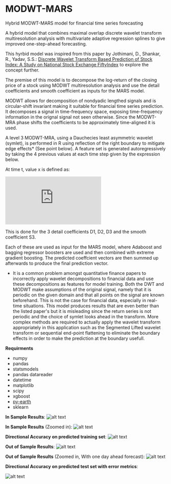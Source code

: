 # MODWT-MARS
Hybrid MODWT-MARS model for financial time series forecasting

A hybrid model that combines maximal overlap discrete wavelet transform multiresolution analysis with multivariate adaptive regression splines to give improved one-step-ahead forecasting.

This hyrbid model was inspired from this paper by Jothimani, D., Shankar, R., Yadav, S.S.:
[Discrete Wavelet Transform Based Prediction of Stock Index: A Study on National Stock Exchange FiftyIndex](https://arxiv.org/ftp/arxiv/papers/1605/1605.07278.pdf) to explore the concept further.

The premise of this model is to decompose the log-return of the closing price of a stock using MODWT multiresolution analysis and use the detail coefficients and smooth coefficient as inputs for the MARS model.

MODWT allows for decomposition of nondyadic lengthed signals and is circular-shift invariant making it suitable for financial time series prediction. It decomposes a signal in time-frequency space, exposing time-frequency information in the orignal signal not seen otherwise.
Since the MODWT-MRA phase shifts the coefficients to be approximately time-aligned it is used. 

A level 3 MODWT-MRA, using a Dauchecies least asymmetric wavelet (symlet), is performed in R using reflection of the right boundary to mitigate edge effects* (See point below). A feature set is generated autoregressively by taking the 4 previous values at each time step given by the expression below.

At time t, value x is defined as: 

![equation](http://latex.codecogs.com/gif.latex?x(t)%3Df(x(t-1),x(t-2),x(t-3),x(t-4))) 

This is done for the 3 detail coefficients D1, D2, D3 and the smooth coefficient S3.

Each of these are used as input for the MARS model, where Adaboost and bagging regressor boosters are used and then combined with extreme gradient boosting. The predicted coeffcient vectors are then summed up afterwards to produce the final prediction vector.

* It is a common problem amongst quantitative finance papers to incorrectly apply wavelet decompositions to financial data and use these decompositions as features for model training. Both the DWT and MODWT make assumptions of the original signal, namely that it is periodic on the given domain and that all points on the signal are known beforehand. This is not the case for financial data, especially in real-time situations. This model produces results that are even better than the listed paper's but it is misleading since the return series is not periodic and the choice of symlet looks ahead in the transform. More complex methods are required to actually apply the wavelet transform appropriately in this application such as the Segmented Lifted wavelet transform or sequential end-point flattening to eliminate the boundary effects in order to make the prediction at the boundary usefull.

**Requirments**
- numpy
- pandas
- statsmodels
- pandas datareader
- datetime
- matplotlib
- scipy
- xgboost
- [py-earth](https://github.com/scikit-learn-contrib/py-earth)
- sklearn



**In Sample Results**:
![alt text](https://github.com/Nicholas-Picini/MODWT-MARS/blob/master/Results/train.jpg)

**In Sample Results** (Zoomed in):
![alt text](https://github.com/Nicholas-Picini/MODWT-MARS/blob/master/Results/train_zoom.jpg)

**Directional Accuracy on predicted training set**:
![alt text](https://github.com/Nicholas-Picini/MODWT-MARS/blob/master/Results/DA_train.jpg)

**Out of Sample Results**:
![alt text](https://github.com/Nicholas-Picini/MODWT-MARS/blob/master/Results/test.jpg)

**Out of Sample Results** (Zoomed in, With one day ahead forecast):
![alt text](https://github.com/Nicholas-Picini/MODWT-MARS/blob/master/Results/test_zoom.jpg)

**Directional Accuracy on predicted test set with error metrics**:

![alt text](https://github.com/Nicholas-Picini/MODWT-MARS/blob/master/Results/DA_test.jpg)

